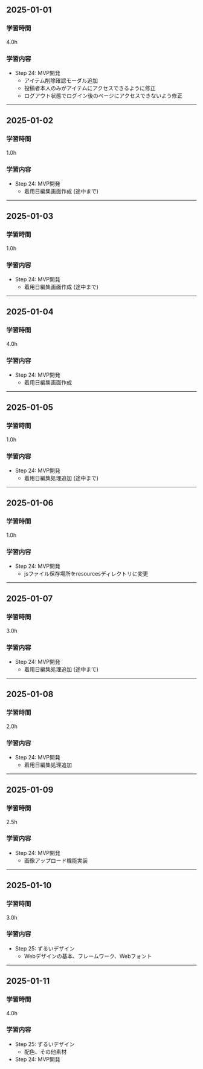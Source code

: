 ## 2025-01-01
### 学習時間
4.0h
### 学習内容
- Step 24: MVP開発
    - アイテム削除確認モーダル追加
    - 投稿者本人のみがアイテムにアクセスできるように修正
    - ログアウト状態でログイン後のページにアクセスできないよう修正
___
## 2025-01-02
### 学習時間
1.0h
### 学習内容
- Step 24: MVP開発
    - 着用日編集画面作成 (途中まで)
___
## 2025-01-03
### 学習時間
1.0h
### 学習内容
- Step 24: MVP開発
    - 着用日編集画面作成 (途中まで)
___
## 2025-01-04
### 学習時間
4.0h
### 学習内容
- Step 24: MVP開発
    - 着用日編集画面作成
___
## 2025-01-05
### 学習時間
1.0h
### 学習内容
- Step 24: MVP開発
    - 着用日編集処理追加 (途中まで)
___
## 2025-01-06
### 学習時間
1.0h
### 学習内容
- Step 24: MVP開発
    - jsファイル保存場所をresourcesディレクトリに変更
___
## 2025-01-07
### 学習時間
3.0h
### 学習内容
- Step 24: MVP開発
    - 着用日編集処理追加 (途中まで)
___
## 2025-01-08
### 学習時間
2.0h
### 学習内容
- Step 24: MVP開発
    - 着用日編集処理追加
___
## 2025-01-09
### 学習時間
2.5h
### 学習内容
- Step 24: MVP開発
    - 画像アップロード機能実装
___
## 2025-01-10
### 学習時間
3.0h
### 学習内容
- Step 25: ずるいデザイン
    - Webデザインの基本、フレームワーク、Webフォント
___
## 2025-01-11
### 学習時間
4.0h
### 学習内容
- Step 25: ずるいデザイン
    - 配色、その他素材
- Step 24: MVP開発
